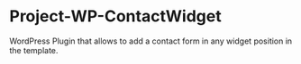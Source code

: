 # Project-WP-ContactWidget
WordPress Plugin that allows to add a contact form in any widget position in the template.
